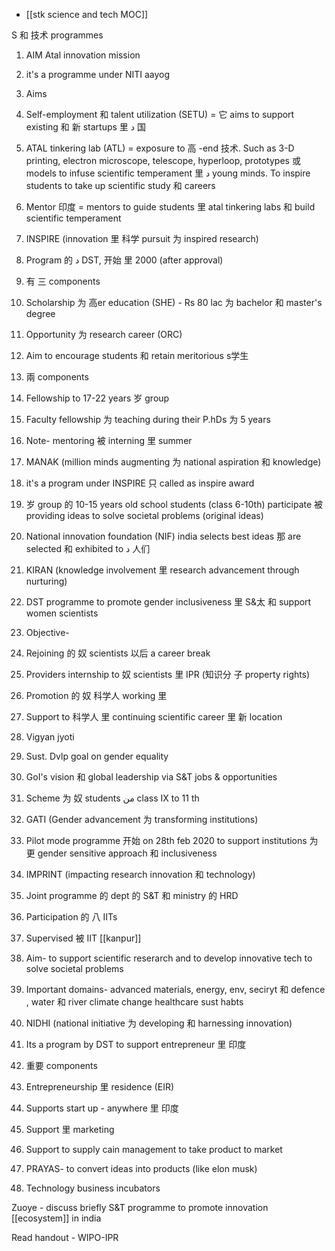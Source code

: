 -    [[stk science and tech MOC]]

S 和 技术 programmes

1.  AIM Atal innovation mission

1.  it's a programme under NITI aayog
2.  Aims

1.  Self-employment 和 talent utilization (SETU) = 它 aims to support existing 和 新 startups 里 د 国
2.  ATAL tinkering lab (ATL) = exposure to 高 -end 技术. Such as 3-D printing, electron microscope, telescope, hyperloop, prototypes 或 models to infuse scientific temperament 里 د young minds. To inspire students to take up scientific study 和 careers
3.  Mentor 印度 = mentors to guide students 里 atal tinkering labs 和 build scientific temperament

3.  INSPIRE (innovation 里 科学 pursuit 为 inspired research)

1.  Program 的 د DST, 开始 里 2000 (after approval)
2.  有 三 components

1.  Scholarship 为 高er education (SHE) - Rs 80 lac 为 bachelor 和 master's degree
2.  Opportunity 为 research career (ORC)

1.  Aim to encourage students 和 retain meritorious s学生

1.  兩 components

1.  Fellowship to 17-22 years 岁 group
2.  Faculty fellowship 为 teaching during their P.hDs 为 5 years
3.  Note- mentoring 被 interning 里 summer

5.  MANAK (million minds augmenting 为 national aspiration 和 knowledge)

1.  it's a program under INSPIRE 只 called as inspire award
2.  岁 group 的 10-15 years old school students (class 6-10th) participate 被 providing ideas to solve societal problems (original ideas)
3.  National innovation foundation (NIF) india selects best ideas 那 are selected 和 exhibited to د 人们

7.  KIRAN (knowledge involvement 里 research advancement through nurturing)

1.  DST programme to promote gender inclusiveness 里 S&太 和 support women scientists
2.  Objective-

1.  Rejoining 的 奴 scientists 以后 a career break
2.  Providers internship to 奴 scientists 里 IPR (知识分 子 property rights)
3.  Promotion 的 奴 科学人 working 里 
4.  Support to 科学人 里 continuing scientific career 里 新 location

1.  Vigyan jyoti

1.  Sust. Dvlp goal on gender equality
2.  GoI's vision 和 global leadership via S&T jobs & opportunities
3.  Scheme 为 奴 students من class IX to 11 th

1.  GATI (Gender advancement 为 transforming institutions)

1.  Pilot mode programme 开始 on 28th feb 2020 to support institutions 为 更 gender sensitive approach 和 inclusiveness

1.  IMPRINT (impacting research innovation 和 technology)

1.  Joint programme 的 dept 的 S&T 和 ministry 的 HRD

1.  Participation 的 八 IITs
2.  Supervised 被 IIT [[kanpur]]
3.  Aim- to support scientific reserarch and to develop innovative tech to solve societal problems
4.  Important domains- advanced materials, energy, env, seciryt 和 defence , water 和 river climate change healthcare sust habts

3.  NIDHI (national initiative 为 developing 和 harnessing innovation)

1.  Its a program by DST to support entrepreneur 里 印度
2.  重要 components

1.  Entrepreneurship 里 residence (EIR)

1.  Supports start up - anywhere 里 印度
2.  Support 里 marketing
3.  Support to supply cain management to take product to market
4.  PRAYAS- to convert ideas into products (like elon musk)
5.  Technology business incubators

Zuoye - discuss briefly S&T programme to promote innovation [[ecosystem]] in india

Read handout - WIPO-IPR